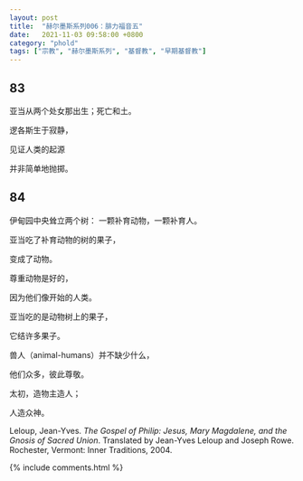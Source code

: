 ```yaml
---
layout: post
title:  "赫尔墨斯系列006：腓力福音五"
date:   2021-11-03 09:58:00 +0800
category: "phold"
tags: ["宗教", "赫尔墨斯系列", "基督教", "早期基督教"]
---
```


## 83

亚当从两个处女那出生；死亡和土。

逻各斯生于寂静，

见证人类的起源

并非简单地抛掷。

## 84

伊甸园中央耸立两个树： 一颗补育动物，一颗补育人。

亚当吃了补育动物的树的果子，

变成了动物。

尊重动物是好的，

因为他们像开始的人类。

亚当吃的是动物树上的果子，

它结许多果子。

兽人（animal-humans）并不缺少什么，

他们众多，彼此尊敬。

太初，造物主造人；

人造众神。




Leloup, Jean-Yves. *The Gospel of Philip: Jesus, Mary Magdalene, and the Gnosis of Sacred Union*. Translated by Jean-Yves Leloup and Joseph Rowe. Rochester, Vermont: Inner Traditions, 2004.

{% include comments.html %}